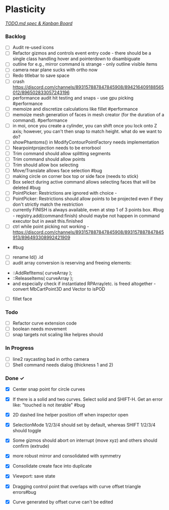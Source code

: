 # Plasticity

<em>[TODO.md spec & Kanban Board](https://bit.ly/3fCwKfM)</em>

### Backlog

- [ ] Audit re-used icons  
- [ ] Refactor gizmos and controls event entry code - there should be a single class handling hover and pointerdown to disambiguate  
- [ ] outline for e.g., mirror command is strange - only outline visible items  
- [ ] camera near plane sucks with ortho now  
- [ ] Redo titlebar to save space  
- [ ] crash https://discord.com/channels/893157887847845908/894216409188565012/896502833057243196  
- [ ] performance audit hit testing and snaps - use gpu picking #performance  
- [ ] memoize and discretize calculations like fillet #performance  
- [ ] memoize mesh generation of faces in mesh creator (for the duration of a command). #performance  
- [ ] in moi, once you create a cylinder, you can shift once you lock onto Z axis; however, you can't then snap to match height. what do we want to do?  
- [ ] showPhantoms() in ModifyContourPointFactory needs implementation  
- [ ] Nearpointprojection needs to be errorbool  
- [ ] Trim command should allow splitting segments  
- [ ] Trim command should allow points  
- [ ] Trim should allow box selecting  
- [ ] Move/Translate allows face selection #bug  
- [ ] making circle on corner box top or side face (needs to stick)  
- [ ] Box select during active command allows selecting faces that will be deleted #bug  
- [ ] PointPicker: Restrictions are ignored with choice -  
- [ ] PointPicker: Restrictions should allow points to be projected even if they don't strictly match the restriction  
- [ ] currently FINISH is always available, even at step 1 of 3 points box. #bug - registry.add(command:finish) should maybe not happen in command executor but in await this.finished  
- [ ] ctrl while point picking not working - https://discord.com/channels/893157887847845908/893157887847845913/896493308992421909  
- #bug  
- [ ] rename Id() .id  
- [ ] audit array conversion is reserving and freeing elements:  
- ::AddRefItems( curveArray );  
- ::ReleaseItems( curveArray );  
- and especially check if instantiated RPArray/etc. is freed altogether - convert MbCartPoint3D and Vector to isPOD  
- [ ] fillet face  

### Todo

- [ ] Refactor curve extension code  
- [ ] boolean needs movement  
- [ ] snap targets not scaling like helpres should  

### In Progress

- [ ] line2 raycasting bad in ortho camera  
- [ ] Shell command needs dialog (thickness 1 and 2)  

### Done ✓

- [x] Center snap point for circle curves  
- [x] If there is a solid and two curves. Select solid and SHIFT-H. Get an error like: "touched is not iterable" #bug  
- [x] 2D dashed line helper position off when inspector open  
- [x] SelectionMode 1/2/3/4 should set by default, whereas SHIFT 1/2/3/4 should toggle  
- [x] Some gizmos should abort on interrupt (move xyz) and others should confirm (extrude)  
- [x] more robust mirror and consolidated with symmetry  
- [x] Consolidate create face into duplicate  
- [x] Viewport: save state  
- [x] Dragging control point that overlaps with curve offset triangle errors#bug  
- [x] Curve generated by offset curve can't be edited  

